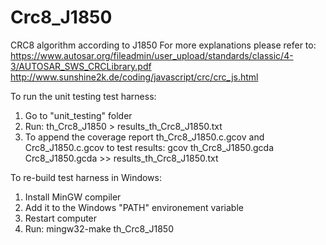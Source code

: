 # Crc8_J1850
CRC8 algorithm according to J1850
For more explanations please refer to:
	https://www.autosar.org/fileadmin/user_upload/standards/classic/4-3/AUTOSAR_SWS_CRCLibrary.pdf
	http://www.sunshine2k.de/coding/javascript/crc/crc_js.html 

To run the unit testing test harness:
1. Go to "unit_testing" folder
2. Run: th_Crc8_J1850 > results_th_Crc8_J1850.txt
3. To append the coverage report th_Crc8_J1850.c.gcov and Crc8_J1850.c.gcov to test results: 
   gcov th_Crc8_J1850.gcda Crc8_J1850.gcda >> results_th_Crc8_J1850.txt

To re-build test harness in Windows:
1. Install MinGW compiler
2. Add it to the Windows "PATH" environement variable
3. Restart computer
4. Run: mingw32-make th_Crc8_J1850 
